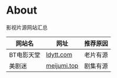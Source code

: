 # About

影视片源网站汇总

| 网站名 | 网址 | 推荐原因 |
| ------|------|---------- |
| BT电影天堂 | [ldytt.com](http://ldytt.com) | 老片有源 |
| 美剧迷 | [meijumi.top](https://www.meijumi.top) | 剧集有源 | 
